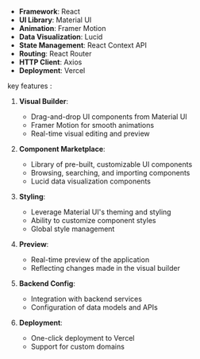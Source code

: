 
- **Framework**: React
- **UI Library**: Material UI
- **Animation**: Framer Motion
- **Data Visualization**: Lucid
- **State Management**: React Context API
- **Routing**: React Router
- **HTTP Client**: Axios
- **Deployment**: Vercel

key features :
1. **Visual Builder**:
   - Drag-and-drop UI components from Material UI
   - Framer Motion for smooth animations
   - Real-time visual editing and preview

2. **Component Marketplace**:
   - Library of pre-built, customizable UI components
   - Browsing, searching, and importing components
   - Lucid data visualization components

3. **Styling**:
   - Leverage Material UI's theming and styling
   - Ability to customize component styles
   - Global style management

4. **Preview**:
   - Real-time preview of the application
   - Reflecting changes made in the visual builder

5. **Backend Config**:
   - Integration with backend services
   - Configuration of data models and APIs

6. **Deployment**:
   - One-click deployment to Vercel
   - Support for custom domains
